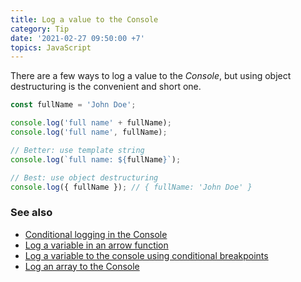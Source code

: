 ```yaml
---
title: Log a value to the Console
category: Tip
date: '2021-02-27 09:50:00 +7'
topics: JavaScript
---
```


There are a few ways to log a value to the _Console_, but using object destructuring is the convenient and short one.

```js
const fullName = 'John Doe';

console.log('full name' + fullName);
console.log('full name', fullName);

// Better: use template string
console.log(`full name: ${fullName}`);

// Best: use object destructuring
console.log({ fullName }); // { fullName: 'John Doe' }
```

### See also

-   [Conditional logging in the Console](/conditional-logging-in-the-console.html)
-   [Log a variable in an arrow function](/log-a-variable-in-an-arrow-function.html)
-   [Log a variable to the console using conditional breakpoints](/log-a-variable-to-the-console-using-conditional-breakpoints.html)
-   [Log an array to the Console](/log-an-array-to-the-console.html)
